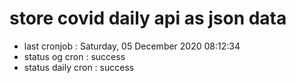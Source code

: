 # store covid daily api as json data

- last cronjob : Saturday, 05 December 2020 08:12:34
- status og cron : success
- status daily cron : success
      
      
